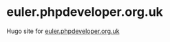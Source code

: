 # euler.phpdeveloper.org.uk

Hugo site for [euler.phpdeveloper.org.uk](https://euler.phpdeveloper.org.uk)
